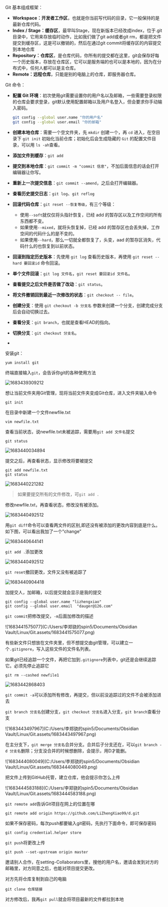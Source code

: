 Git 基本组成框架：

* **Workspace：开发者工作区**，也就是你当前写代码的目录，它一般保持的是最新仓库代码。
* **Index / Stage：缓存区**，最早叫Stage，现在新版本已经改成index，位于.git目录中，它用来存放临时动作，比如我们做了git add或者git rm，都是把文件提交到缓存区，这是可以撤销的，然后在通过git commit将缓存区的内容提交到本地仓库
* **Repository：仓库区**，是仓库代码，你所有的提交都在这里，git会保存好每一个历史版本，存放在仓库区，它可以是服务端的也可以是本地的，因为在分布式中，任何人都可以是主仓库。
* **Remote：远程仓库**，只能是别的电脑上的仓库，即服务器仓库。



Git 命令：

* **配置 Git 环境**：初次使用git需要设置你的用户名以及邮箱，一些需要登录权限的仓库会要求登录，git默认使用配置邮箱以及用户名登入，但会要求你手动输入密码。

  ```bash
  git config --global user.name "你的用户名"
  git config --global user.email "你的邮箱"
  ```

* **创建本地仓库**：需要一个空文件夹，先 `mkdir` 创建一个，再 `cd` 进入，在空目录下 `git init` 初始化当前仓库；初始化后会生成隐藏的 `Git` 的配置文件目录，可以用 `ls -ah`查看。

* **添加文件到缓存**：`git add`

* **提交到本地仓库**：`git commit -m "commit 信息"`，不加后面信息的话会打开编辑器让你写。

* **重新上一次提交信息**：`git commit --amend`，之后会打开编辑器。

* **查看历史提交日志**：`git log`、`git reflog`

* **回滚代码仓库**：`git reset --恢复等级`，有三个等级：

  * 使用`--soft`就仅仅将头指针恢复，已经 add 的暂存区以及工作空间的所有东西都不变。
  * 如果使用`--mixed`，就将头恢复掉，已经 add 的暂存区也会丢失掉，工作空间的代码什么的是不变的。
  * 如果使用`--hard`，那么一切就全都恢复了，头变，aad 的暂存区消失，代码什么的也恢复到以前状态。

* **回滚到指定历史版本**：先使用 `git log` 查看历史版本，再使用 `git reset --hard 要回滚id` 命令回滚。

* **单个文件回滚**：`git log 文件名`，`git reset 要回滚id 文件名`。

* **查看提交之后文件是否做了改动**：`git status`。

* **将文件撤销回到最近一次修改的状态**：`git checkout -- file`。

* **创建分支**：使用 `git checkout -b 分支名` 参数来创建一个分支，创建完成分支后会自动切换过去。

* **查看分支**：`git branch`，也就是查看HEAD的指向。

* **切换分支**：`git checkout 分支名`。

* 





安装git：

```shell
yum install git
```

终端直接输入`git`，会告诉你git的各种使用方法

![1683439309212](https://pic-bed-1316053657.cos.ap-nanjing.myqcloud.com/img/1683439309212.png)



想让当前文件夹用Git管理，现将当前文件夹变成Git仓库，进入文件夹输入命令

```shell
git init
```

在目录中新建一个文件newfile.txt

```shell
vim newfile.txt
```

查看当前状态，说newfile.txt未被追踪，需要用`git add 文件名`提交

```shell
git status
```

![1683440034894](https://pic-bed-1316053657.cos.ap-nanjing.myqcloud.com/img/1683440034894.png)

提交之后，再查看状态，显示修改将要被提交

```shell
git add newfile.txt
git status
```

![1683440221282](https://pic-bed-1316053657.cos.ap-nanjing.myqcloud.com/img/1683440221282.png)

> 如果要提交所有的文件修改，可`git add .`

修改newfile.txt，再查看状态，修改没有被添加。

![1683440492512](https://pic-bed-1316053657.cos.ap-nanjing.myqcloud.com/img/1683440492512.png)

用`git diff`命令可以查看两文件的区别,即还没有被添加的更改内容到底是什么。如下图，可以看出我加了一个“change”

![1683440644141](https://pic-bed-1316053657.cos.ap-nanjing.myqcloud.com/img/1683440644141.png)

`git add .`添加更改

![1683440492512](https://pic-bed-1316053657.cos.ap-nanjing.myqcloud.com/img/1683440492512.png)

`git reset`撤回更改，文件又没有被追踪了

![1683440904418](https://pic-bed-1316053657.cos.ap-nanjing.myqcloud.com/img/1683440904418.png)



加提交人，加邮箱，以后提交就会显示是我的提交

```shell
git config --global user.name "lizhengxiao"
git config --global user.email  "dauger@126.com"
```

`git commit`把修改提交，`-m`后面加修改的描述

![1683441575077](C:/Users/李郑骁的spin5/Documents/Obsidian Vault/Linux/Git.assets/1683441575077.png)



有些新文件只想放在文件夹里，但不想提交由git管理，可以建立一个`.gitignore`，写入这些文件的文件名列表。

如果git已经追踪一个文件，再把它加到`.gitignore`列表中，git还是会继续追踪它。必须先停止追踪它

```shell
git rm --cashed newfile1
```

![1683442868403](https://pic-bed-1316053657.cos.ap-nanjing.myqcloud.com/img/1683442868403.png)



`git commit -a`可以添加所有修改，再提交，但以前没追踪过的文件不会被添加进去



 `git branch 分支名`创建分支，`git checkout 分支名`进入分支，`git branch`查看分支

![1683443497967](C:/Users/李郑骁的spin5/Documents/Obsidian Vault/Linux/Git.assets/1683443497967.png)

在主分支下，`git merge 分支名`合并分支。合并后子分支还在，可以`git branch -d 分支名`删除；分支没合并的时候想删除，会提示，用D才能删。

![1683444080049](C:/Users/李郑骁的spin5/Documents/Obsidian Vault/Linux/Git.assets/1683444080049.png)



把文件上传到GitHub托管，建立仓库，他会提示你怎么上传

![1683444583188](C:/Users/李郑骁的spin5/Documents/Obsidian Vault/Linux/Git.assets/1683444583188.png)

`git remote add`告诉Git项目在网上的位置在哪

```shell
git remote add origin https://github.com/LiZhengXiao99/d.git
```

如果不保存密码，每次push都要输入git密码，先执行下面命令，即可保存密码

```shell
git config credential.helper store
```

`git push`将更改上传

```shell
git push --set-upstream origin master
```



邀请别人合作，在setting-Collaborators里，搜他的用户名，邀请会发到对方的邮箱里，对方同意之后，也能对项目提交更改。



对方先将仓库复制到自己的电脑

```shell
git clone 仓库链接
```



对方修改后，我再`git pull`就会将项目最新的文件都拉到本地









